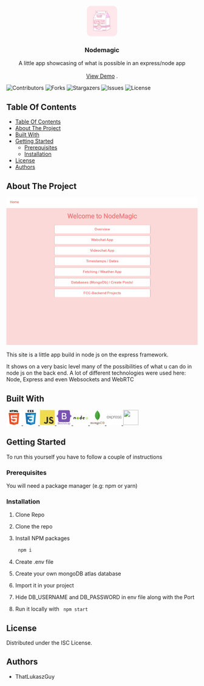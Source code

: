 <br/>
<p align="center">
  <a href="https://github.com/ThatLukaszGuy/Nodemagic">
    <img src="images/logo.png" alt="Logo" width="80" height="80">
  </a>

  <h3 align="center">Nodemagic</h3>

  <p align="center">
    A little app showcasing of what is possible in an express/node app
    <br/>
    <br/>
    <a href="https://nodemagic.herokuapp.com/" target="_blank" rel="noopener">View Demo</a>
    .
  </p>
</p>

![Contributors](https://img.shields.io/github/contributors/ThatLukaszGuy/Nodemagic?color=dark-green) ![Forks](https://img.shields.io/github/forks/ThatLukaszGuy/Nodemagic?style=social) ![Stargazers](https://img.shields.io/github/stars/ThatLukaszGuy/Nodemagic?style=social) ![Issues](https://img.shields.io/github/issues/ThatLukaszGuy/Nodemagic) ![License](https://img.shields.io/github/license/ThatLukaszGuy/Nodemagic) 

## Table Of Contents

- [Table Of Contents](#table-of-contents)
- [About The Project](#about-the-project)
- [Built With](#built-with)
- [Getting Started](#getting-started)
  - [Prerequisites](#prerequisites)
  - [Installation](#installation)
- [License](#license)
- [Authors](#authors)

## About The Project

![Screen Shot](images/screenshot.png)

This site is a little app build in node js on the express framework.

It shows on a very basic level many of the possibilities of what u can do in node js on the back end.
A lot of different technologies were used here: Node, Express and even Websockets and WebRTC


## Built With


<a href="https://www.w3.org/html/" target="_blank" rel="noreferrer"> <img src="https://raw.githubusercontent.com/devicons/devicon/master/icons/html5/html5-original-wordmark.svg" alt="html5" width="40" height="40"/> </a><a href="https://www.w3schools.com/css/" target="_blank" rel="noreferrer"> <img src="https://raw.githubusercontent.com/devicons/devicon/master/icons/css3/css3-original-wordmark.svg" alt="css3" width="40" height="40"/> </a><a href="https://developer.mozilla.org/en-US/docs/Web/JavaScript" target="_blank" rel="noreferrer"> <img src="https://raw.githubusercontent.com/devicons/devicon/master/icons/javascript/javascript-original.svg" alt="javascript" width="40" height="40"/> </a>  <a href="https://getbootstrap.com" target="_blank" rel="noreferrer"> <img src="https://raw.githubusercontent.com/devicons/devicon/master/icons/bootstrap/bootstrap-plain-wordmark.svg" alt="bootstrap" width="40" height="40"/> </a><a href="https://nodejs.org" target="_blank" rel="noreferrer"> <img src="https://raw.githubusercontent.com/devicons/devicon/master/icons/nodejs/nodejs-original-wordmark.svg" alt="nodejs" width="40" height="40"/> </a> <a href="https://www.mongodb.com/" target="_blank" rel="noreferrer"> <img src="https://raw.githubusercontent.com/devicons/devicon/master/icons/mongodb/mongodb-original-wordmark.svg" alt="mongodb" width="40" height="40"/> </a><a href="https://expressjs.com" target="_blank" rel="noreferrer"> <img src="https://raw.githubusercontent.com/devicons/devicon/master/icons/express/express-original-wordmark.svg" alt="express" width="40" height="40"/> </a>
<a href="https://ejs.co/"><img src="https://progsoft.net/images/ejs-icon-bccf3f017751a71ee75c69021ee1020fc0d9067e.jpg" width="40" height="40"></a>


## Getting Started

To run this yourself you have to follow a couple of instructions

### Prerequisites

You will need a package manager (e.g: npm or yarn)

### Installation

1. Clone Repo

2. Clone the repo

3. Install NPM packages

    ```sh
     npm i
     ```

4. Create .env file

5. Create your own mongoDB atlas database

6. Import it in your project

7. Hide DB_USERNAME and DB_PASSWORD in env file along with the Port

8. Run it locally with ``` npm start```




## License

Distributed under the ISC License. 

## Authors

* ThatLukaszGuy


